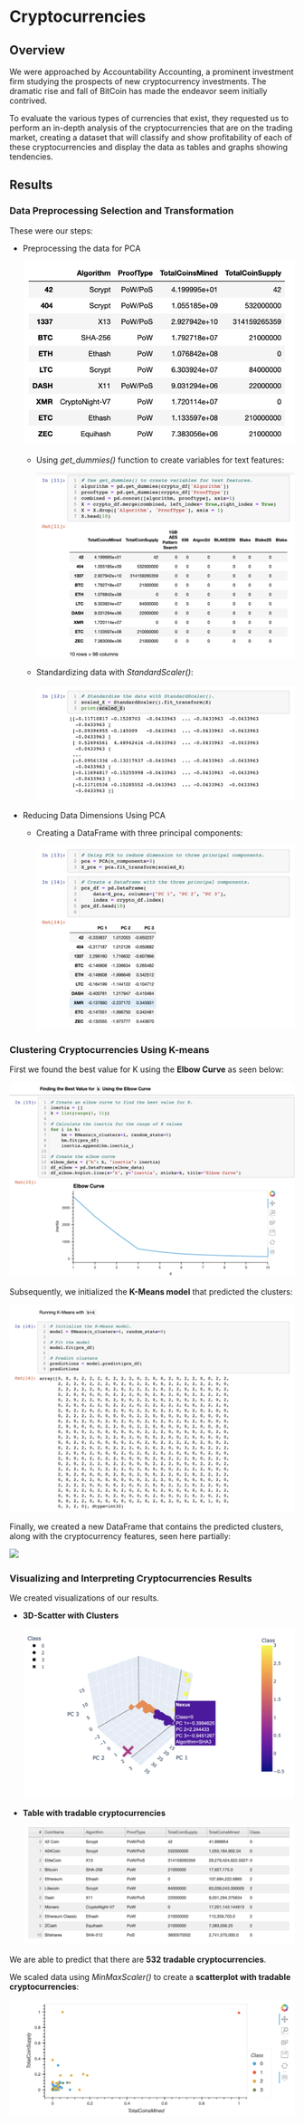 # Cryptocurrencies



## Overview

We were approached by Accountability Accounting, a prominent investment firm studying the prospects of new cryptocurrency investments. The dramatic rise and fall of BitCoin has made the endeavor seem initially  contrived. 

To evaluate the various types of currencies that exist, they requested us to perform an in-depth analysis of the cryptocurrencies that are on the trading market, creating a dataset that will classify and show profitability of each of these cryptocurrencies and display the data as tables and graphs showing tendencies.



## Results

### Data Preprocessing Selection and Transformation

These were our steps:

- Preprocessing the data for PCA

  <img src="Images/preprocess.png" style="zoom:67%;" />

  

  - Using *get_dummies()* function to create variables for text features:

    ![](Images/get_dummies.png)

    

  - Standardizing data with *StandardScaler()*:

    ![](Images/standard_scaler.png)

    

- Reducing Data Dimensions Using PCA

  - Creating a DataFrame with three principal components:

    ![](Images/data_dimensions.png)

    

### Clustering Cryptocurrencies Using K-means

First we found the best value for K using the **Elbow Curve** as seen below:

![](Images/elbow_curve.png)



Subsequently, we initialized the **K-Means model** that predicted the clusters:

![](Images/predictions.png)



Finally, we created a new DataFrame that contains the predicted clusters, along with the cryptocurrency features, seen here partially:

![](/Users/anabisker/Desktop/Data_Analytics_Bootcamp/18-Unsupervised-Learning/Cryptocurrencies/Images/new_df.png)



### Visualizing and Interpreting Cryptocurrencies Results

We created visualizations of our results.

- **3D-Scatter with Clusters**

  ![](Images/3-d_plot.png)

  

- **Table with tradable cryptocurrencies**

  ![](Images/tradable-table.png)

  

We are able to predict that there are **532 tradable cryptocurrencies**.

We scaled data using *MinMaxScaler()* to create a **scatterplot with tradable cryptocurrencies**:

![](Images/tradable-scatterplot.png)

